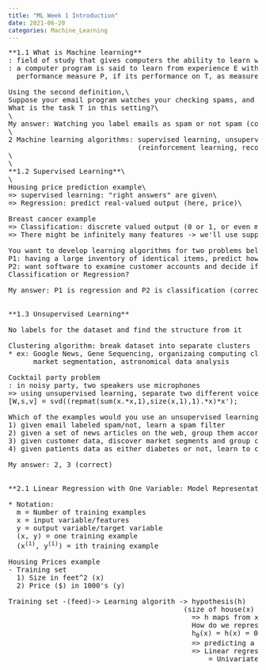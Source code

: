 ```yaml
---
title: "ML Week 1 Introduction"
date: 2021-06-20
categories: Machine_Learning
---
```

<pre>
**1.1 What is Machine learning**
: field of study that gives computers the ability to learn without being explicitly programmed\
: a computer program is said to learn from experience E with respect to some task T and some\
  performance measure P, if its performance on T, as measured by P improves with experience E.

Using the second definition,\
Suppose your email program watches your checking spams, and learns based on that to better filter spam.\
What is the task T in this setting?\
\
My answer: Watching you label emails as spam or not spam (correct)\
\
2 Machine learning algorithms: supervised learning, unsupervised learning\
                               (reinforcement learning, recommender systems...)\
\
\
**1.2 Supervised Learning**\
\
Housing price prediction example\
=> supervised learning: "right answers" are given\
=> Regression: predict real-valued output (here, price)\

Breast cancer example
=> Classification: discrete valued output (0 or 1, or even more classes) (here, malignant or not)
=> There might be infinitely many features -> we'll use support vector machine

You want to develop learning algorithms for two problems below.
P1: having a large inventory of identical items, predict how many will sell over next 3 months
P2: want software to examine customer accounts and decide if hacked
Classification or Regression?

My answer: P1 is regression and P2 is classification (correct)


**1.3 Unsupervised Learning**

No labels for the dataset and find the structure from it

Clustering algorithm: break dataset into separate clusters
* ex: Google News, Gene Sequencing, organizaing computing clusters, social network analysis,
      market segmentation, astronomical data analysis
      
Cocktail party problem
: in noisy party, two speakers use microphones
=> using unsupervised learning, separate two different voices
[W,s,v] = svd((repmat(sum(x.*x,1),size(x,1),1).*x)*x');

Which of the examples would you use an unsupervised learning algorithm?
1) given email labeled spam/not, learn a spam filter
2) given a set of news articles on the web, group them according to the same story
3) given customer data, discover market segments and group customers into different market segments
4) given patients data as either diabetes or not, learn to classify new patients as diabetes or not

My answer: 2, 3 (correct)


**2.1 Linear Regression with One Variable: Model Representation**

* Notation:
  m = Number of training examples
  x = input variable/features
  y = output variable/target variable
  (x, y) = one training example
  (x<sup>(i)</sup>, y<sup>(i)</sup>) = ith training example

Housing Prices example
- Training set
  1) Size in feet^2 (x)
  2) Price ($) in 1000's (y)

Training set -(feed)-> Learning algorith -> hypothesis(h)
                                          (size of house(x) -> h -> estimated price(y))
                                            => h maps from x's to y's
                                            How do we represent h?
                                            h<sub>Θ</sub>(x) = h(x) = Θ<sub>0</sub> + Θ<sub>1</sub>x
                                            => predicting a straight line functin
                                            => Linear regression with one variable
                                                = Univariate linear regression
</pre>





